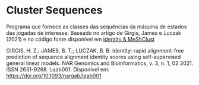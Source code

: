 # Cluster Sequences

Programa que fornece as classes das sequências da máquina de estados das jogadas de interesse.
Baseado no artigo de  Girgis, James e Luczak (2021)  e no código fonte disponível em [Identity & MeShClust](https://github.com/BioinformaticsToolsmith/Identity)


GIRGIS, H. Z.; JAMES, B. T.; LUCZAK, B. B. Identity: rapid alignment-free prediction of sequence alignment identity scores using self-supervised general linear models. NAR Genomics and Bioinformatics, v. 3, n. 1, 02 2021. ISSN 2631-9268. Lqab001.
Disponível em: https://doi.org/10.1093/nargab/lqab001
